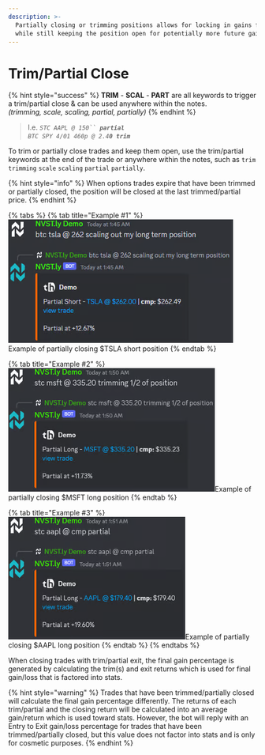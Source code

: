 ```yaml
---
description: >-
  Partially closing or trimming positions allows for locking in gains for stats
  while still keeping the position open for potentially more future gains
---
```


# Trim/Partial Close

{% hint style="success" %}
**TRIM** - **SCAL** - **PART** are all keywords to trigger a trim/partial close & can be used anywhere within the notes.\
_(trimming, scale, scaling, partial, partially)_
{% endhint %}

> I.e. _`STC AAPL @ 150`` `**`partial`**_\
> _`BTC SPY 4/01 460p @ 2.4`**`0 trim`**_

To trim or partially close trades and keep them open, use the trim/partial keywords at the end of the trade or anywhere within the notes, such as `trim` `trimming` `scale` `scaling` `partial` `partially`.&#x20;

{% hint style="info" %}
When options trades expire that have been trimmed or partially closed, the position will be closed at the last trimmed/partial price.
{% endhint %}

{% tabs %}
{% tab title="Example #1" %}
![](<../.gitbook/assets/image (3) (1) (1) (1) (1) (1) (1).png>)Example of partially closing $TSLA short position
{% endtab %}

{% tab title="Example #2" %}
![](<../.gitbook/assets/image (5) (1) (1) (1).png>)Example of partially closing $MSFT long position
{% endtab %}

{% tab title="Example #3" %}
![](<../.gitbook/assets/image (6) (1) (1) (1).png>)Example of partially closing $AAPL long position
{% endtab %}
{% endtabs %}

When closing trades with trim/partial exit, the final gain percentage is generated by calculating the trim(s) and exit returns which is used for final gain/loss that is factored into stats.

{% hint style="warning" %}
Trades that have been trimmed/partially closed will calculate the final gain percentage differently. The returns of each trim/partial and the closing return will be calculated into an average gain/return which is used toward stats. However, the bot will reply with an Entry to Exit gain/loss percentage for trades that have been trimmed/partially closed, but this value does not factor into stats and is only for cosmetic purposes.
{% endhint %}
